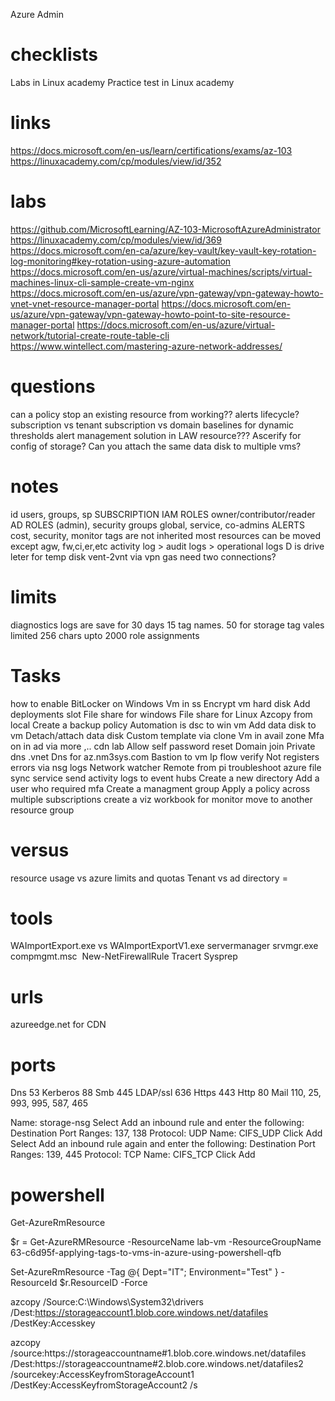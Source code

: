 Azure Admin

checklists
==========
Labs in Linux academy
Practice test in Linux academy 

links
=====
https://docs.microsoft.com/en-us/learn/certifications/exams/az-103
https://linuxacademy.com/cp/modules/view/id/352
 
labs
====
https://github.com/MicrosoftLearning/AZ-103-MicrosoftAzureAdministrator
https://linuxacademy.com/cp/modules/view/id/369
https://docs.microsoft.com/en-ca/azure/key-vault/key-vault-key-rotation-log-monitoring#key-rotation-using-azure-automation
https://docs.microsoft.com/en-us/azure/virtual-machines/scripts/virtual-machines-linux-cli-sample-create-vm-nginx
https://docs.microsoft.com/en-us/azure/vpn-gateway/vpn-gateway-howto-vnet-vnet-resource-manager-portal
https://docs.microsoft.com/en-us/azure/vpn-gateway/vpn-gateway-howto-point-to-site-resource-manager-portal
https://docs.microsoft.com/en-us/azure/virtual-network/tutorial-create-route-table-cli
https://www.wintellect.com/mastering-azure-network-addresses/

questions
=========
can a policy stop an existing resource from working??
alerts lifecycle?
subscription vs tenant
subscription vs domain
baselines for dynamic thresholds
alert management solution in LAW  resource???
Ascerify for config of storage?
Can you attach the same data disk to multiple vms?

notes
====
id
	users, groups, sp
SUBSCRIPTION IAM ROLES
	owner/contributor/reader
AD ROLES (admin), security groups
 global, service, co-admins
ALERTS
cost, security, monitor
tags are not inherited
most resources can be moved except
	agw, fw,ci,er,etc
activity log > audit logs > operational logs
D is drive leter for temp disk
vent-2vnt via vpn gas need two connections?

limits
======
diagnostics logs are save for 30 days
15 tag names. 50 for storage 
tag vales limited 256 chars
upto 2000 role assignments

Tasks
=====
how to enable BitLocker on Windows
Vm in ss 
Encrypt vm hard disk 
Add deployments slot
File share for windows
File share for Linux 
Azcopy from local
Create a backup policy 
Automation is dsc to win vm
Add data disk to vm
Detach/attach data disk
Custom template via clone
Vm in avail zone
Mfa on in ad via more ,..
cdn lab
Allow self password reset
Domain join
Private dns .vnet
Dns for az.nm3sys.com
Bastion to vm
Ip flow verify
Not registers errors via nsg logs
Network watcher
Remote from pi 
troubleshoot azure file sync service 
send activity logs to event hubs
Create a new directory
Add a user who required mfa
Create a managment group 
Apply a policy across multiple subscriptions
create a viz workbook for monitor
move to another resource group

versus
======
resource usage vs azure limits and quotas
Tenant vs ad directory =

tools
=====
WAImportExport.exe vs WAImportExportV1.exe
servermanager srvmgr.exe
compmgmt.msc 
New-NetFirewallRule 
Tracert 
Sysprep 

urls
====
azureedge.net for CDN

ports
=====
Dns 53
Kerberos 88
Smb 445
LDAP/ssl 636
Https 443
Http 80
Mail  110, 25, 993, 995, 587, 465

Name: storage-nsg
Select Add an inbound rule and enter the following:
Destination Port Ranges: 137, 138
Protocol: UDP
Name: CIFS_UDP
Click Add
Select Add an inbound rule again and enter the following:
Destination Port Ranges: 139, 445
Protocol: TCP
Name: CIFS_TCP
Click Add

powershell
===========
Get-AzureRmResource

$r = Get-AzureRMResource -ResourceName lab-vm -ResourceGroupName 63-c6d95f-applying-tags-to-vms-in-azure-using-powershell-qfb

Set-AzureRmResource -Tag @{ Dept="IT"; Environment="Test" } -ResourceId $r.ResourceID -Force

azcopy /Source:C:\Windows\System32\drivers /Dest:https://storageaccount1.blob.core.windows.net/datafiles /DestKey:Accesskey

azcopy /source:https://storageaccountname#1.blob.core.windows.net/datafiles /Dest:https://storageaccountname#2.blob.core.windows.net/datafiles2 /sourcekey:AccessKeyfromStorageAccount1
/DestKey:AccessKeyfromStorageAccount2 /s